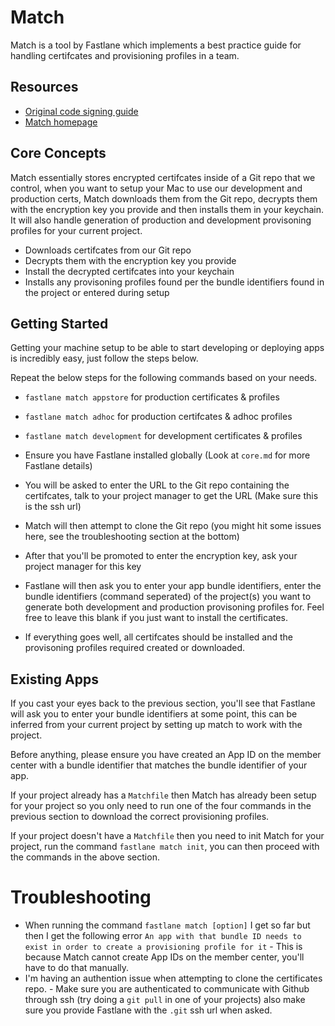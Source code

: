 # Match
Match is a tool by Fastlane which implements a best practice guide for handling certifcates and provisioning profiles in a team.

## Resources
- [Original code signing guide](https://codesigning.guide/)
- [Match homepage](https://docs.fastlane.tools/actions/match/)

## Core Concepts
Match essentially stores encrypted certifcates inside of a Git repo that we control, when you want to setup your Mac to use our development and production certs, Match downloads them from the Git repo, decrypts them with the encryption key you provide and then installs them in your keychain. It will also handle generation of production and development provisoning profiles for your current project.

- Downloads certifcates from our Git repo
- Decrypts them with the encryption key you provide 
- Install the decrypted certifcates into your keychain
- Installs any provisoning profiles found per the bundle identifiers found in the project or entered during setup

## Getting Started
Getting your machine setup to be able to start developing or deploying apps is incredibly easy, just follow the steps below.

Repeat the below steps for the following commands based on your needs.
- `fastlane match appstore` for production certificates & profiles
- `fastlane match adhoc` for production certifcates & adhoc profiles
- `fastlane match development` for development certificates & profiles

- Ensure you have Fastlane installed globally (Look at `core.md` for more Fastlane details)
- You will be asked to enter the URL to the Git repo containing the certifcates, talk to your project manager to get the URL (Make sure this is the ssh url)
- Match will then attempt to clone the Git repo (you might hit some issues here, see the troubleshooting section at the bottom)
- After that you'll be promoted to enter the encryption key, ask your project manager for this key
- Fastlane will then ask you to enter your app bundle identifiers, enter the bundle identifiers (command seperated) of the project(s) you want to generate both development and production provisoning profiles for. Feel free to leave this blank if you just want to install the certificates.
- If everything goes well, all certifcates should be installed and the provisoning profiles required created or downloaded.

## Existing Apps
If you cast your eyes back to the previous section, you'll see that Fastlane will ask you to enter your bundle identifiers at some point, this can be inferred from your current project by setting up match to work with the project.

Before anything, please ensure you have created an App ID on the member center with a bundle identifier that matches the bundle identifier of your app.

If your project already has a `Matchfile` then Match has already been setup for your project so you only need to run one of the four commands in the previous section to download the correct provisioning profiles. 

If your project doesn't have a `Matchfile` then you need to init Match for your project, run the command `fastlane match init`, you can then proceed with the commands in the above section.

# Troubleshooting
- When running the command `fastlane match [option]` I get so far but then I get the following error `An app with that bundle ID needs to exist in order to create a provisioning profile for it` - This is because Match cannot create App IDs on the member center, you'll have to do that manually.
- I'm having an authention issue when attempting to clone the certificates repo. - Make sure you are authenticated to communicate with Github through ssh (try doing a `git pull` in one of your projects) also make sure you provide Fastlane with the `.git` ssh url when asked.

